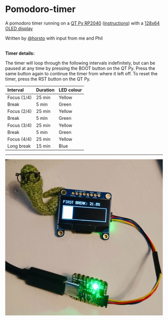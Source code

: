 # Pomodoro-timer
A pomodoro timer running on a [QT Py RP2040](https://www.adafruit.com/product/4900) ([instructions](https://learn.adafruit.com/adafruit-qt-py-2040/circuitpython)) with a [128x64 OLED display](https://www.adafruit.com/product/938)

Written by [@horsto](https://github.com/horsto) with input from me and Phil
<br>
<br>

**Timer details:**

The timer will loop through the following intervals indefinitely, but can be paused at any time by pressing the BOOT button on the QT Py. Press the same button again to continue the timer from where it left off. To reset the timer, press the RST button on the QT Py.

| Interval      | Duration  | LED colour|
|:--------------|:----------|:----------|
| Focus (1/4)   | 25 min    | Yellow    |
| Break         | 5 min     | Green     |
| Focus (2/4)   | 25 min    | Yellow    |
| Break         | 5 min     | Green     |
| Focus (3/4)   | 25 min    | Yellow    |
| Break         | 5 min     | Green     |
| Focus (4/4)   | 25 min    | Yellow    |
| Long break    | 15 min    | Blue      |

---
<img src="QTPy_with_display.jpg" alt="Qt Py with display and Phil the bookworm showing the Pomodoro timer in action" width="600"/>

